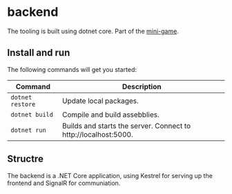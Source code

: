 # backend

The tooling is built using dotnet core. Part of the [mini-game](../README.md).


## Install and run

The following commands will get you started:

| Command | Description |
|---------|-------------|
| `dotnet restore` | Update local packages.|
| `dotnet build` | Compile and build assebblies.|
| `dotnet run` | Builds and starts the server. Connect to http://localhost:5000. |


## Structre

The backend is a .NET Core application, using Kestrel for serving up the frontend and SignalR for communiation. 